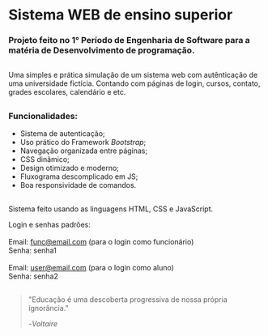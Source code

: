 # Sistema WEB de ensino superior
### Projeto feito no 1° Período de **Engenharia de Software** para a matéria de Desenvolvimento de programação.
##
Uma simples e prática simulação de um sistema web com autênticação de uma universidade fictícia. Contando com páginas de login, cursos, contato, grades escolares, calendário e etc.
##
### Funcionalidades:
* Sistema de autenticação;
* Uso prático do Framework *Bootstrap*;
* Navegação organizada entre páginas;
* CSS dinâmico;
* Design otimizado e moderno;
* Fluxograma descomplicado em JS;
* Boa responsividade de comandos.
##
Sistema feito usando as linguagens HTML, CSS e JavaScript.

Login e senhas padrões:
<br>
<br>
Email: func@email.com (para o login como funcionário)
<br>
Senha: senha1
<br>
<br>
Email: user@email.com (para o login como aluno)
<br>
Senha: senha2
##
>"Educação é uma descoberta progressiva de nossa própria ignorância."
>
>-*Voltaire*

